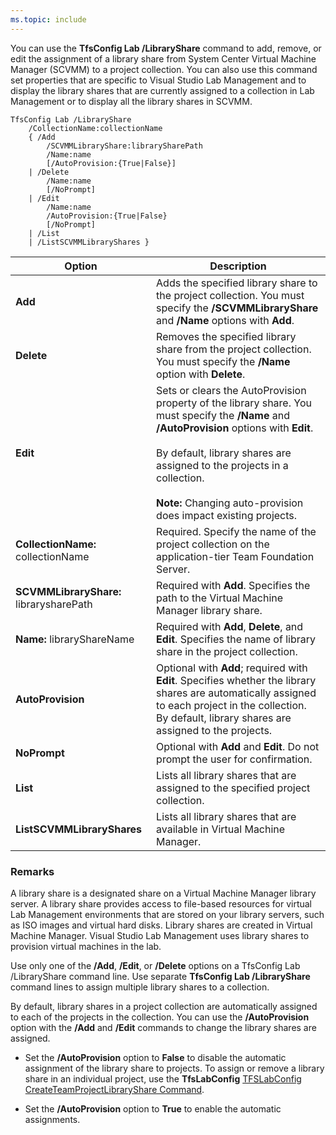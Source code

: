 ```yaml
---
ms.topic: include
---
```


You can use the **TfsConfig Lab /LibraryShare** command to add, remove, or edit the assignment
of a library share from System Center Virtual Machine Manager (SCVMM) to a project collection.
You can also use this command set properties that are specific to Visual Studio Lab Management
and to display the library shares that are currently assigned to a collection in Lab Management or to display all the library shares in SCVMM.

	TfsConfig Lab /LibraryShare
		/CollectionName:collectionName
		{ /Add 
		    /SCVMMLibraryShare:librarySharePath 
		    /Name:name 
		    [/AutoProvision:{True|False}]
		| /Delete 
		    /Name:name 
		    [/NoPrompt]
		| /Edit 
		    /Name:name 
		    /AutoProvision:{True|False} 
		    [/NoPrompt]
		| /List
		| /ListSCVMMLibraryShares }

|Option|Description|
|---|---|
|**Add**|Adds the specified library share to the project collection. You must specify the **/SCVMMLibraryShare** and **/Name** options with **Add**.|
|**Delete**|Removes the specified library share from the project collection. You must specify the **/Name** option with **Delete**.|
|**Edit**|Sets or clears the AutoProvision property of the library share. You must specify the **/Name** and **/AutoProvision** options with **Edit**.<br /><br />By default, library shares are assigned to the projects in a collection.<br /><br />**Note:** Changing auto-provision does impact existing projects.|
|**CollectionName:** collectionName|Required. Specify the name of the project collection on the application-tier Team Foundation Server.|
|**SCVMMLibraryShare:** librarysharePath|Required with **Add**. Specifies the path to the Virtual Machine Manager library share.|
|**Name:** libraryShareName|Required with **Add**, **Delete**, and **Edit**. Specifies the name of library share in the project collection.|
|**AutoProvision**|Optional with **Add**; required with **Edit**. Specifies whether the library shares are automatically assigned to each project in the collection. By default, library shares are assigned to the projects.|
|**NoPrompt**|Optional with **Add** and **Edit**. Do not prompt the user for confirmation.|
|**List**|Lists all library shares that are assigned to the specified project collection.|
|**ListSCVMMLibraryShares**|Lists all library shares that are available in Virtual Machine Manager.|

### Remarks

A library share is a designated share on a Virtual Machine Manager library server.
A library share provides access to file-based resources for virtual Lab Management environments that are stored on your library servers,
such as ISO images and virtual hard disks.
Library shares are created in Virtual Machine Manager.
Visual Studio Lab Management uses library shares to provision virtual machines in the lab.

Use only one of the **/Add**, **/Edit**, or **/Delete** options on a TfsConfig Lab /LibraryShare command line.
Use separate **TfsConfig Lab /LibraryShare** command lines to assign multiple library shares to a collection.

By default, library shares in a project collection are automatically assigned to each of the projects in the collection.
You can use the **/AutoProvision** option with the **/Add** and **/Edit** commands to change the library shares are assigned.

-   Set the **/AutoProvision** option to **False** to disable the automatic assignment of the library share to projects.
To assign or remove a library share in an individual project,
use the **TfsLabConfig** [TFSLabConfig CreateTeamProjectLibraryShare Command](createteamprojectlibraryshare.md).

-   Set the **/AutoProvision** option to **True** to enable the automatic assignments.
